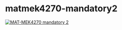 # matmek4270-mandatory2

[![MAT-MEK4270 mandatory 2](https://github.com/madssb/matmek4270-mandatory2/actions/workflows/main.yml/badge.svg)](https://github.com/madssb/matmek4270-mandatory2/actions/workflows/main.yml)
